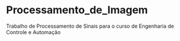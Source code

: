 # Processamento_de_Imagem
Trabalho de Processamento de Sinais para o curso de Engenharia de Controle e Automação
